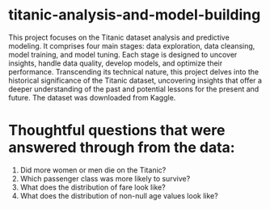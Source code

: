 # titanic-analysis-and-model-building

This project focuses on the Titanic dataset analysis and predictive modeling. It comprises four main stages: data exploration, data cleansing, model training, and model tuning. Each stage is designed to uncover insights, handle data quality, develop models, and optimize their performance. Transcending its technical nature, this project delves into the historical significance of the Titanic dataset, uncovering insights that offer a deeper understanding of the past and potential lessons for the present and future. The dataset was downloaded from Kaggle.

# __Thoughtful questions that were answered through from the data:__
1. Did more women or men die on the Titanic?
2. Which passenger class was more likely to survive?
3. What does the distribution of fare look like?
4. What does the distribution of non-null age values look like?
